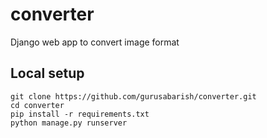 # converter
Django web app to convert image format

## Local setup

```
git clone https://github.com/gurusabarish/converter.git
cd converter
pip install -r requirements.txt
python manage.py runserver
```
